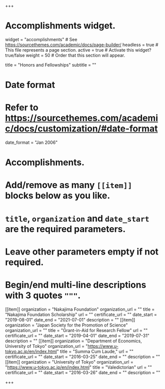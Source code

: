 +++
# Accomplishments widget.
widget = "accomplishments"  # See https://sourcethemes.com/academic/docs/page-builder/
headless = true  # This file represents a page section.
active = true  # Activate this widget? true/false
weight = 50  # Order that this section will appear.

title = "Honors and Fellowships"
subtitle = ""

# Date format
#   Refer to https://sourcethemes.com/academic/docs/customization/#date-format
date_format = "Jan 2006"

# Accomplishments.
#   Add/remove as many `[[item]]` blocks below as you like.
#   `title`, `organization` and `date_start` are the required parameters.
#   Leave other parameters empty if not required.
#   Begin/end multi-line descriptions with 3 quotes `"""`.
[[item]]
  organization = "Nakajima Foundation"
  organization_url = ""
  title = "Nakajima Foundation Scholarship"
  url = ""
  certificate_url = ""
  date_start = "2019-08-01"
  date_end = "2021-07-01"
  description = ""
[[item]]
  organization = "Japan Society for the Promotion of Science"
  organization_url = ""
  title = "Grant-in-Aid for Research Fellow"
  url = ""
  certificate_url = ""
  date_start = "2019-04-01"
  date_end = "2019-07-31"
  description = ""
[[item]]
  organization = "Department of Economics, University of Tokyo"
  organization_url = "https://www.u-tokyo.ac.jp/en/index.html"
  title = "Summa Cum Laude,"
  url = ""
  certificate_url = ""
  date_start = "2016-03-25"
  date_end = ""
  description = ""
[[item]]
  organization = "University of Tokyo"
  organization_url = "https://www.u-tokyo.ac.jp/en/index.html"
  title = "Valedictorian"
  url = ""
  certificate_url = ""
  date_start = "2016-03-26"
  date_end = ""
  description = ""

+++
